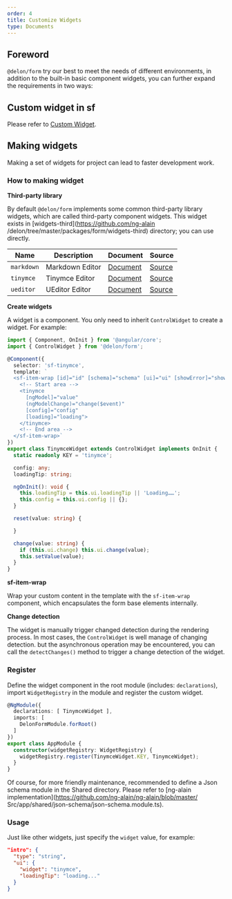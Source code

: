 ```yaml
---
order: 4
title: Customize Widgets
type: Documents
---
```


## Foreword

`@delon/form` try our best to meet the needs of different environments, in addition to the built-in basic component widgets, you can further expand the requirements in two ways:

## Custom widget in sf

Please refer to [Custom Widget](/form/custom).

## Making widgets

Making a set of widgets for project can lead to faster development work.

### How to making widget

**Third-party library**

By default `@delon/form` implements some common third-party library widgets, which are called third-party component widgets. This widget exists in [widgets-third](https://github.com/ng-alain /delon/tree/master/packages/form/widgets-third) directory; you can use directly.

| Name | Description | Document | Source |
| ---- | ----------- | -------- | ------ |
| `markdown` | Markdown Editor | [Document](/form/markdown) | [Source](https://github.com/ng-alain/delon/tree/master/packages/form/widgets-third/markdown) |
| `tinymce` | Tinymce Editor | [Document](/form/tinymce) | [Source](https://github.com/ng-alain/delon/tree/master/packages/form/widgets-third/tinymce) |
| `ueditor` | UEditor Editor | [Document](/form/ueditor) | [Source](https://github.com/ng-alain/delon/tree/master/packages/form/widgets-third/ueditor) |

**Create widgets**

A widget is a component. You only need to inherit `ControlWidget` to create a widget. For example:

```ts
import { Component, OnInit } from '@angular/core';
import { ControlWidget } from '@delon/form';

@Component({
  selector: 'sf-tinymce',
  template: `
  <sf-item-wrap [id]="id" [schema]="schema" [ui]="ui" [showError]="showError" [error]="error" [showTitle]="schema.title">
    <!-- Start area -->
    <tinymce
      [ngModel]="value"
      (ngModelChange)="change($event)"
      [config]="config"
      [loading]="loading">
    </tinymce>
    <!-- End area -->
  </sf-item-wrap>`
})
export class TinymceWidget extends ControlWidget implements OnInit {
  static readonly KEY = 'tinymce';

  config: any;
  loadingTip: string;

  ngOnInit(): void {
    this.loadingTip = this.ui.loadingTip || 'Loading……';
    this.config = this.ui.config || {};
  }

  reset(value: string) {

  }

  change(value: string) {
    if (this.ui.change) this.ui.change(value);
    this.setValue(value);
  }
}
```

**sf-item-wrap**

Wrap your custom content in the template with the `sf-item-wrap` component, which encapsulates the form base elements internally.

**Change detection**

The widget is manually trigger changed detection during the rendering process. In most cases, the `ControlWidget` is well manage of changing detection. but the asynchronous operation may be encountered, you can call the `detectChanges()` method to trigger a change detection of the widget.

### Register

Define the widget component in the root module (includes: `declarations`), import `WidgetRegistry` in the module and register the custom widget.

```ts
@NgModule({
  declarations: [ TinymceWidget ],
  imports: [
    DelonFormModule.forRoot()
  ]
})
export class AppModule {
  constructor(widgetRegistry: WidgetRegistry) {
    widgetRegistry.register(TinymceWidget.KEY, TinymceWidget);
  }
}
```

Of course, for more friendly maintenance, recommended to define a Json schema module in the Shared directory. Please refer to [ng-alain implementation](https://github.com/ng-alain/ng-alain/blob/master/ Src/app/shared/json-schema/json-schema.module.ts).

### Usage

Just like other widgets, just specify the `widget` value, for example:

```json
"intro": {
  "type": "string",
  "ui": {
    "widget": "tinymce",
    "loadingTip": "loading..."
  }
}
```
